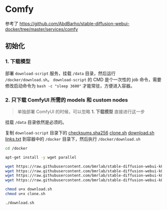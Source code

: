 # Comfy

参考了 https://github.com/AbdBarho/stable-diffusion-webui-docker/tree/master/services/comfy


## 初始化

### 1. 下载模型

部署 `download-script` 服务，挂载 `/data` 目录，然后运行 `/docker/download.sh`。
`download-script` 的 CMD 是个一次性的 job 命令，需要修改启动命令为 `bash -c "sleep 3600"` 才能常驻，方便进入容器。

### 2. 只下载 ComfyUI 所需的 models 和 custom nodes

> 单独部署 ComfyUI 的时候，可以忽略 **1. 下载模型** 直接进行这一步

挂载 `/data` 目录依然是必须的。

复制 `download-script` 目录下的 [checksums.sha256](download-script/checksums.sha256) [clone.sh](download-script/clone.sh) [download.sh](download-script/download.sh) [links.txt](download-script/links.txt) 到容器中的 `/docker` 目录下，然后执行 `/docker/download.sh`

```bash
cd /docker

apt-get install -y wget parallel

wget https://raw.githubusercontent.com/bmrlab/stable-diffusion-webui-k8s/main/services/comfy/download-script/checksums.sha256
wget https://raw.githubusercontent.com/bmrlab/stable-diffusion-webui-k8s/main/services/comfy/download-script/clone.sh
wget https://raw.githubusercontent.com/bmrlab/stable-diffusion-webui-k8s/main/services/comfy/download-script/download.sh
wget https://raw.githubusercontent.com/bmrlab/stable-diffusion-webui-k8s/main/services/comfy/download-script/links.txt

chmod u+x download.sh
chmod u+x clone.sh

./download.sh
```
